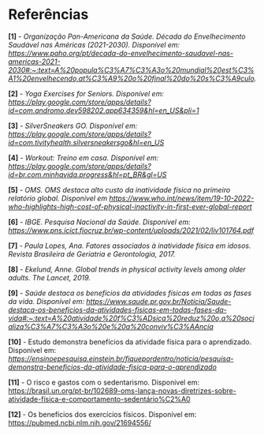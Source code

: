 # Referências

**[1]** - _Organização Pan-Americana da Saúde. Década do Envelhecimento Saudável nas Américas (2021-2030). Disponível em: https://www.paho.org/pt/decada-do-envelhecimento-saudavel-nas-americas-2021-2030#:~:text=A%20popula%C3%A7%C3%A3o%20mundial%20est%C3%A1%20envelhecendo,at%C3%A9%20o%20final%20do%20s%C3%A9culo._

**[2]** - _Yoga Exercises for Seniors. Disponível em: https://play.google.com/store/apps/details?id=com.andromo.dev598202.app634359&hl=en_US&pli=1_

**[3]** - _SilverSneakers GO. Disponível em: https://play.google.com/store/apps/details?id=com.tivityhealth.silversneakersgo&hl=en_US_

**[4]** - _Workout: Treino em casa. Disponível em: https://play.google.com/store/apps/details?id=br.com.minhavida.progress&hl=pt_BR&gl=US_

**[5]** - _OMS. OMS destaca alto custo da inatividade física no primeiro relatório global. Disponível em https://www.who.int/news/item/19-10-2022-who-highlights-high-cost-of-physical-inactivity-in-first-ever-global-report_

**[6]** - _IBGE. Pesquisa Nacional da Saúde. Disponível em: https://www.pns.icict.fiocruz.br/wp-content/uploads/2021/02/liv101764.pdf_

**[7]** - _Paula Lopes, Ana. Fatores associados à inatividade física em idosos. Revista Brasileira de Geriatria e Gerontologia, 2017._

**[8]** - _Ekelund, Anne. Global trends in physical activity levels among older adults. The Lancet, 2019._

**[9]** - _Saúde destaca os benefícios da atividades físicas em todas as fases da vida. Disponível em: https://www.saude.pr.gov.br/Noticia/Saude-destaca-os-beneficios-da-atividades-fisicas-em-todas-fases-da-vida#:~:text=A%20atividade%20f%C3%ADsica%20reduz%20o,a%20socializa%C3%A7%C3%A3o%20e%20a%20conviv%C3%AAncia_

**[10]** - Estudo demonstra benefícios da atividade física para o aprendizado. Disponivel em: _https://ensinoepesquisa.einstein.br/fiquepordentro/noticia/pesquisa-demonstra-beneficios-da-atividade-fisica-para-o-aprendizado_

**[11]** - O risco e gastos com o sedentarismo. Disponivel em: https://brasil.un.org/pt-br/102689-oms-lança-novas-diretrizes-sobre-atividade-física-e-comportamento-sedentário%C2%A0

**[12]** - Os benefícios dos exercícios físicos. Disponível em: https://pubmed.ncbi.nlm.nih.gov/21694556/
